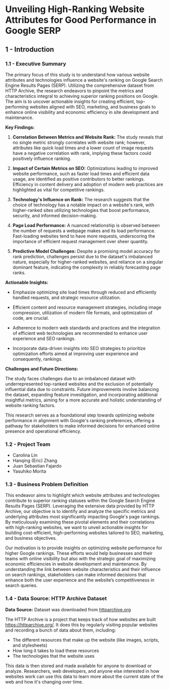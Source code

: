 # Unveiling High-Ranking Website Attributes for Good Performance in Google SERP

## 1 - Introduction

### 1.1 - Executive Summary

The primary focus of this study is to understand how various website attributes and technologies influence a website's ranking on Google Search Engine Results Pages (SERP). Utilizing the comprehensive dataset from HTTP Archive, the research endeavors to pinpoint the metrics and characteristics integral to achieving superior ranking positions on Google. The aim is to uncover actionable insights for creating efficient, top-performing websites aligned with SEO, marketing, and business goals to enhance online visibility and economic efficiency in site development and maintenance.

**Key Findings:**

1. **Correlation Between Metrics and Website Rank:** The study reveals that no single metric strongly correlates with website rank; however, attributes like quick load times and a lower count of image requests have a negative correlation with rank, implying these factors could positively influence ranking.

2. **Impact of Certain Metrics on SEO:** Optimizations leading to improved website performance, such as faster load times and efficient data usage, are identified as positive contributors to better rankings. Efficiency in content delivery and adoption of modern web practices are highlighted as vital for competitive rankings.

3. **Technology's Influence on Rank:** The research suggests that the choice of technology has a notable impact on a website's rank, with higher-ranked sites utilizing technologies that boost performance, security, and informed decision-making.

4. **Page Load Performance:** A nuanced relationship is observed between the number of requests a webpage makes and its load performance. Fast-loading websites tend to have more requests, underscoring the importance of efficient request management over sheer quantity.

5. **Predictive Model Challenges:** Despite a promising model accuracy for rank prediction, challenges persist due to the dataset's imbalanced nature, especially for higher-ranked websites, and reliance on a singular dominant feature, indicating the complexity in reliably forecasting page ranks.

**Actionable Insights:**

- Emphasize optimizing site load times through reduced and efficiently handled requests, and strategic resource utilization.
  
- Efficient content and resource management strategies, including image compression, utilization of modern file formats, and optimization of code, are crucial.
  
- Adherence to modern web standards and practices and the integration of efficient web technologies are recommended to enhance user experience and SEO rankings.
  
- Incorporate data-driven insights into SEO strategies to prioritize optimization efforts aimed at improving user experience and consequently, rankings.

**Challenges and Future Directions:**

The study faces challenges due to an imbalanced dataset with underrepresented top-ranked websites and the exclusion of potentially influential data due to constraints. Future improvements involve balancing the dataset, expanding feature investigation, and incorporating additional insightful metrics, aiming for a more accurate and holistic understanding of website ranking factors.

This research serves as a foundational step towards optimizing website performance in alignment with Google's ranking preferences, offering a pathway for stakeholders to make informed decisions for enhanced online presence and operational efficiency.

### 1.2 - Project Team
- Carolina Lin
- Hanqing (Eric) Zhang
- Juan Sebastian Fajardo
- Yasuhiko Morita

### 1.3 - Business Problem Definition

This endeavor aims to highlight which website attributes and technologies contribute to superior ranking statuses within the Google Search Engine Results Pages (SERP). Leveraging the extensive data provided by HTTP Archive, our objective is to identify and analyze the specific metrics and underlying attributes most significantly impacting Google's page rankings. By meticulously examining these pivotal elements and their correlations with high-ranking websites, we want to unveil actionable insights for building cost-efficient, high-performing websites tailored to SEO, marketing, and business objectives.

Our motivation is to provide insights on optimizing website performance for higher Google rankings. These efforts would help businesses and their teams with online visibility but also with the strategic goal of maximizing economic efficiencies in website development and maintenance. By understanding the link between website characteristics and their influence on search rankings, stakeholders can make informed decisions that enhance both the user experience and the website’s competitiveness in search queries.

### 1.4 - Data Source: HTTP Archive Dataset

**Data Source:** Dataset was downloaded from [httparchive.org](https://github.com/HTTPArchive/httparchive.org/tree/main)

The HTTP Archive is a project that keeps track of how websites are built https://httparchive.org/. It does this by regularly visiting popular websites and recording a bunch of data about them, including:

* The different resources that make up the website (like images, scripts, and stylesheets)
* How long it takes to load these resources
* The technologies that the website uses

This data is then stored and made available for anyone to download or analyze. Researchers, web developers, and anyone else interested in how websites work can use this data to learn more about the current state of the web and how it's changing over time.
